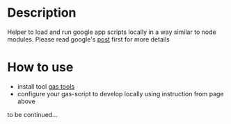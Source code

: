Description
==

Helper to load and run google app scripts locally in a way similar to node modules.
Please read google's  [post](http://googleappsdeveloper.blogspot.ru/2015/12/advanced-development-process-with-apps.html) first
for more details

How to use
==
- install tool [gas tools](https://www.npmjs.com/package/node-google-apps-script)
- configure your gas-script to develop locally using instruction from page above

to be continued...